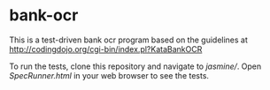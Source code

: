 # bank-ocr
This is a test-driven bank ocr program based on the guidelines at http://codingdojo.org/cgi-bin/index.pl?KataBankOCR

To run the tests, clone this repository and navigate to *jasmine/*. Open *SpecRunner.html* in your web browser to see the tests.
